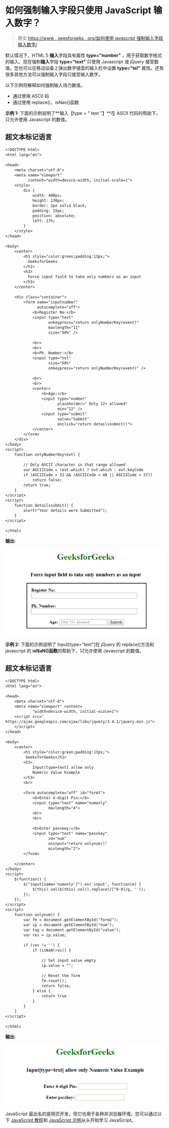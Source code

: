 # 如何强制输入字段只使用 JavaScript 输入数字？

> 原文:[https://www . geesforgeks . org/如何使用 javascript 强制输入字段输入数字/](https://www.geeksforgeeks.org/how-to-force-input-field-to-enter-numbers-only-using-javascript/)

默认情况下，HTML 5 **输入**字段具有属性 **type="number"** ，用于获取数字格式的输入。现在强制**输入**字段 **type="text"** 只使用 Javascript 或 jQuery 接受数值。您也可以在移动设备上弹出数字键盘的输入栏中设置 **type="tel"** 属性。还有很多其他方法可以强制输入字段只接受输入数字。

以下示例将解释如何强制输入场力数值。

*   通过使用 ASCII 码
*   通过使用 replace()，isNan()函数

**示例 1:** 下面的示例说明了**输入【type = " text "】**在 ASCII 代码的帮助下，只允许使用 Javascript 的数值。

## 超文本标记语言

```
<!DOCTYPE html>
<html lang="en">

<head>
    <meta charset="utf-8">
    <meta name="viewport" 
          content="width=device-width, initial-scale=1">
    <style>
        div {
            width: 400px;
            height: 130px;
            border: 2px solid black;
            padding: 15px;
            position: absolute;
            left: 27%;
        }
    </style>
</head>

<body>
    <center>
        <h1 style="color:green;padding:13px;">
          GeeksforGeeks
        </h1>
        <h3>
          Force input field to take only numbers as an input
        </h3>
    </center>

    <div class="container">
        <form name="inputnumber" 
              autocomplete="off">
            <b>Register No:</b>
            <input type="text" 
                   onkeypress="return onlyNumberKey(event)" 
                   maxlength="11" 
                   size="50%" />

            <br>
            <br>
            <b>Ph. Number:</b>
            <input type="tel" 
                   size="50%" 
                   onkeypress="return onlyNumberKey(event)" />

            <br>
            <br>
            <center>
                <b>Age:</b>
                <input type="number" 
                       placeholder=" Only 12+ allowed" 
                       min="12" />
                <input type="submit"
                       value="Submit" 
                       onclick="return detailssubmit()">
            </center>
        </form>
    </div>
</body>
<script>
    function onlyNumberKey(evt) {

        // Only ASCII character in that range allowed
        var ASCIICode = (evt.which) ? evt.which : evt.keyCode
        if (ASCIICode > 31 && (ASCIICode < 48 || ASCIICode > 57))
            return false;
        return true;
    }
</script>
<script>
    function detailssubmit() {
        alert("Your details were Submitted");
    }
</script>

</html>
```

**输出:**

![](img/1b1b2726da64301494a156dc7cdebd08.png)

**示例 2:** 下面的示例说明了 Input[type="text"]在 jQuery 的 replace()方法和 javascript 的 **isNaN()函数**的帮助下，只允许使用 Javascript 的数值。

## 超文本标记语言

```
<!DOCTYPE html>
<html lang="en">

<head>
    <meta charset="utf-8">
    <meta name="viewport" content=
            "width=device-width, initial-scale=1">
    <script src="
https://ajax.googleapis.com/ajax/libs/jquery/3.4.1/jquery.min.js">
    </script>
</head>

<body>
    <center>
        <h1 style="color:green;padding:13px;">
         GeeksforGeeks</h1>
        <h3>
            Input[type=text] allow only
            Numeric Value Example
        </h3>
        <br>

        <form autocomplete="off" id="form1">
            <b>Enter 4-digit Pin:</b>
            <input type="text" name="numonly"
                   maxlength="4">
            <br>
            <br>

            <b>Enter passkey:</b>
            <input type="text" name="passkey"
                   id="num" 
                   oninput="return onlynum()"
                   minlength="2">
        </form>

    </center>
</body>
<script>
    $(function() {
        $("input[name='numonly']").on('input', function(e) {
            $(this).val($(this).val().replace(/[^0-9]/g, ''));
        });
    });
</script>
<script>
    function onlynum() {
        var fm = document.getElementById("form2");
        var ip = document.getElementById("num");
        var tag = document.getElementById("value");
        var res = ip.value;

        if (res != '') {
            if (isNaN(res)) {

                // Set input value empty
                ip.value = "";

                // Reset the form
                fm.reset();
                return false;
            } else {
                return true
            }
        }
    }
</script>

</html>
```

**输出:**

![](img/e3ff8342dbec91f6345fac9bddc2607e.png)

JavaScript 最出名的是网页开发，但它也用于各种非浏览器环境。您可以通过以下 [JavaScript 教程](https://www.geeksforgeeks.org/javascript-tutorial/)和 [JavaScript 示例](https://www.geeksforgeeks.org/javascript-examples/)从头开始学习 JavaScript。